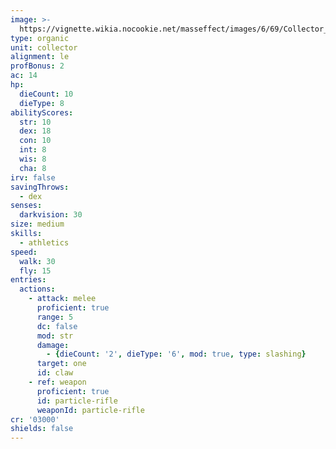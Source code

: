 ```yaml
---
image: >-
  https://vignette.wikia.nocookie.net/masseffect/images/6/69/Collector_Assassin.png/revision/latest/scale-to-width-down/350?cb=20100623060453
type: organic
unit: collector
alignment: le
profBonus: 2
ac: 14
hp:
  dieCount: 10
  dieType: 8
abilityScores:
  str: 10
  dex: 18
  con: 10
  int: 8
  wis: 8
  cha: 8
irv: false
savingThrows:
  - dex
senses:
  darkvision: 30
size: medium
skills:
  - athletics
speed:
  walk: 30
  fly: 15
entries:
  actions:
    - attack: melee
      proficient: true
      range: 5
      dc: false
      mod: str
      damage:
        - {dieCount: '2', dieType: '6', mod: true, type: slashing}
      target: one
      id: claw
    - ref: weapon
      proficient: true
      id: particle-rifle
      weaponId: particle-rifle
cr: '03000'
shields: false
---
```

